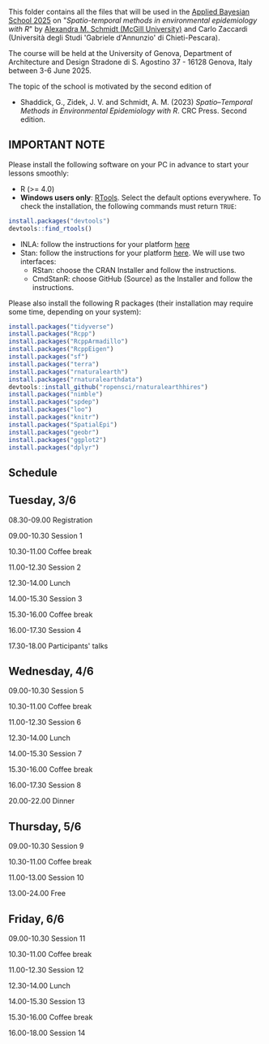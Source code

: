 This folder contains all the files that will be used in the [Applied Bayesian School 2025](https://abs25.imati.cnr.it/) on "_Spatio-temporal methods in environmental epidemiology with R_" by [Alexandra M. Schmidt (McGill University)](https://alex-schmidt.research.mcgill.ca/) and Carlo Zaccardi (Università degli Studi 'Gabriele d'Annunzio'​ di Chieti-Pescara). 

The course will be held at the University of Genova, Department of Architecture and Design Stradone di S. Agostino 37 - 16128 Genova, Italy between 3-6 June 2025.

The topic of the school is motivated by the second edition of 
- Shaddick, G., Zidek, J. V. and Schmidt, A. M. (2023) _Spatio–Temporal Methods in Environmental Epidemiology with R_. CRC Press. Second edition.

## IMPORTANT NOTE
Please install the following software on your PC in advance to start your lessons smoothly:
- R (>= 4.0)
- **Windows users only**: [RTools](https://cran.r-project.org/bin/windows/Rtools/). Select the default options everywhere. To check the installation, the following commands must return `TRUE`:
```r
install.packages("devtools")
devtools::find_rtools()
```
- INLA: follow the instructions for your platform [here](https://www.r-inla.org/download-install)
- Stan: follow the instructions for your platform [here](https://mc-stan.org/install/). We will use two interfaces:
  - RStan: choose the CRAN Installer and follow the instructions.
  - CmdStanR: choose GitHub (Source) as the Installer and follow the instructions.

Please also install the following R packages (their installation may require some time, depending on your system):
```r
install.packages("tidyverse")
install.packages("Rcpp")
install.packages("RcppArmadillo")
install.packages("RcppEigen")
install.packages("sf")
install.packages("terra")
install.packages("rnaturalearth")
install.packages("rnaturalearthdata")
devtools::install_github("ropensci/rnaturalearthhires")
install.packages("nimble")
install.packages("spdep")
install.packages("loo")
install.packages("knitr")
install.packages("SpatialEpi")
install.packages("geobr")
install.packages("ggplot2")
install.packages("dplyr")


```

## Schedule

## Tuesday, 3/6
08.30-09.00 Registration

09.00-10.30 Session 1

10.30-11.00 Coffee break

11.00-12.30 Session 2

12.30-14.00 Lunch

14.00-15.30  Session 3

15.30-16.00 Coffee break

16.00-17.30 Session 4

17.30-18.00 Participants' talks

## Wednesday, 4/6
09.00-10.30 Session 5   

10.30-11.00 Coffee break

11.00-12.30 Session 6

12.30-14.00 Lunch

14.00-15.30 Session 7

15.30-16.00 Coffee break

16.00-17.30 Session 8

20.00-22.00 Dinner

## Thursday, 5/6
09.00-10.30 Session 9

10.30-11.00 Coffee break

11.00-13.00 Session 10

13.00-24.00 Free

## Friday, 6/6
09.00-10.30 Session 11

10.30-11.00 Coffee break

11.00-12.30 Session 12

12.30-14.00 Lunch

14.00-15.30 Session 13

15.30-16.00 Coffee break

16.00-18.00 Session 14


